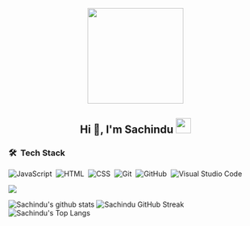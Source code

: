 <p align="center">
  <img src="https://github.com/thompsonemerson/thompsonemerson/raw/master/cover-thompson.png" height="190"/>
</p>

<h2 align="center">Hi 👋, I'm Sachindu <img src="https://media.giphy.com/media/TEnXkcsHrP4YedChhA/giphy.gif" width="30"> </h2>

### 🛠 &nbsp;Tech Stack

![JavaScript](https://img.shields.io/badge/-JavaScript-05122A?style=flat&logo=javascript)&nbsp;
![HTML](https://img.shields.io/badge/-HTML-05122A?style=flat&logo=HTML5)&nbsp;
![CSS](https://img.shields.io/badge/-CSS-05122A?style=flat&logo=CSS3&logoColor=1572B6)&nbsp;
![Git](https://img.shields.io/badge/-Git-05122A?style=flat&logo=git)&nbsp;
![GitHub](https://img.shields.io/badge/-GitHub-05122A?style=flat&logo=github)&nbsp;
![Visual Studio Code](https://img.shields.io/badge/-Visual%20Studio%20Code-05122A?style=flat&logo=visual-studio-code&logoColor=007ACC)&nbsp;

[![](https://activity-graph.herokuapp.com/graph?username=sachinduA&theme=tokyonight)](https://git.io/praveenscience)

![Sachindu's github stats](https://github-readme-stats.vercel.app/api?username=sachindua&show_icons=true&theme=tokyonight) ![Sachindu GitHub Streak](https://github-readme-streak-stats.herokuapp.com/?user=sachindua&theme=tokyonight)
![Sachindu's Top Langs](https://github-readme-stats.vercel.app/api/top-langs/?username=sachindua&theme=tokyonight&layout=compact)


